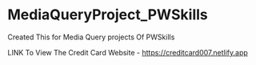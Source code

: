 # MediaQueryProject_PWSkills
Created This for Media Query projects Of PWSkills

LINK To View The Credit Card Website -
https://creditcard007.netlify.app



